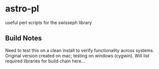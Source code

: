 # astro-pl
useful perl scripts for the swisseph library

## Build Notes
Need to test this on a clean install to verify functionality across systems. Original version created on mac; testing on windows (cygwin). Will list required libraries for build chain here...
